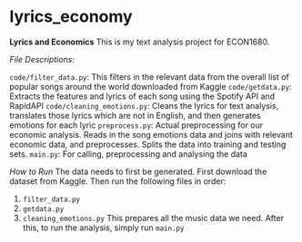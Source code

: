 # lyrics_economy
**Lyrics and Economics**
This is my text analysis project for ECON1680.

*File Descriptions*:

`code/filter_data.py`: This filters in the relevant data from the overall
list of popular songs around the world downloaded from Kaggle
`code/getdata.py`: Extracts the features and lyrics of each song using the 
Spotify API and RapidAPI
`code/cleaning_emotions.py`: Cleans the lyrics for text analysis, translates
those lyrics which are not in English, and then generates emotions for each lyric
`preprocess.py`: Actual preprocessing for our economic analysis. Reads in the 
song emotions data and joins with relevant economic data, and preprocesses. 
Splits the data into training and testing sets.
`main.py`: For calling, preprocessing and analysing the data

*How to Run*
The data needs to first be generated. First download the dataset from Kaggle.
Then run the following files in order:
1. `filter_data.py`
2. `getdata.py`
3. `cleaning_emotions.py`
This prepares all the music data we need. After this, to run the analysis,
simply run `main.py`

